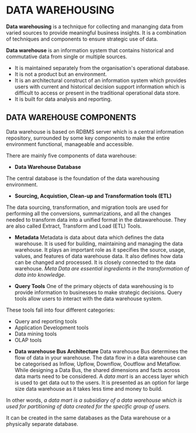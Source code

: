# DATA WAREHOUSING
**Data warehousing** is a technique for collecting and mananging data from varied sources to provide meaningful business insights.
It is a combination of techniques and components to ensure strategic use of data. 

**Data warehouse** is an information system that contains historical and commutative data from single or multiple sources. 
+ It is maintained separately from the organisation's operational database.
+ It is not a product but an environment.
+ It is an architectural construct of an information system which provides users with current and historical decision support information 
  which is difficult to access or present in the traditional operational data store.
+ It is built for data analysis and reporting.

## DATA WAREHOUSE COMPONENTS
Data warehouse is based on RDBMS server which is a central information repository, surrounded by some key components to make the entire 
environment functional, manageable and accessible.

There are mainly five components of data warehouse:

+ **Data Warehouse Database**

The central database is the foundation of the data warehousing environment.

+ **Sourcing, Acquistion, Clean-up and Transformation tools (ETL)**

The data sourcing, transformation, and migration tools are used for performing all the conversions, summarizations, and all the changes needed to transform data into a unified format in the datawarehouse. They are also called Extract, Transform and Load (ETL) Tools.

+ **Metadata**
Metadata is data about data which defines the data warehouse. It is used for building, maintaining and managing the data warehouse.
It plays an important role as it specifies the source, usage, values, and features of data warehouse data. It also defines how data can be changed and processed. It is closely connected to the data warehouse.
*Meta Data are essential ingredients in the transformation of data into knowledge.*

+ **Query Tools**
One of the primary objects of data warehousing is to provide information to businesses to make strategic decisions. Query tools allow users to interact with the data warehouse system.

These tools fall into four different categories:
  - Query and reporting tools
  - Application Development tools
  - Data mining tools
  - OLAP tools

+ **Data warehouse Bus Architecture**
Data warehouse Bus determines the flow of data in your warehouse.  The data flow in a data warehouse can be categorised as Inflow, Upflow, Downflow, Ooutflow and Metaflow.
While designing a Data Bus, the shared dimensions and facts across data marts need to be considered. A *data mart* is an access layer which is used to get data out to the users. 
It is presented as an option for large size data warehouse as it takes less time and money to build.  

In other words, *a data mart is a subsidiary of a data warehouse which is used for partitioning of data created for the specific group of users.*

It can be created in the same databases as the Data warehouse or a physically separate database.

